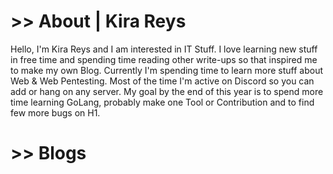 # >> About | Kira Reys

Hello, I'm Kira Reys and I am interested in IT Stuff. I love learning new stuff in free time and spending time reading other write-ups so that inspired me to make my own Blog. Currently I'm spending time to learn more stuff about Web & Web Pentesting. Most of the time I'm active on Discord so you can add or hang on any server. My goal by the end of this year is to spend more time learning GoLang, probably make one Tool or Contribution and to find few more bugs on H1.

# >> Blogs



